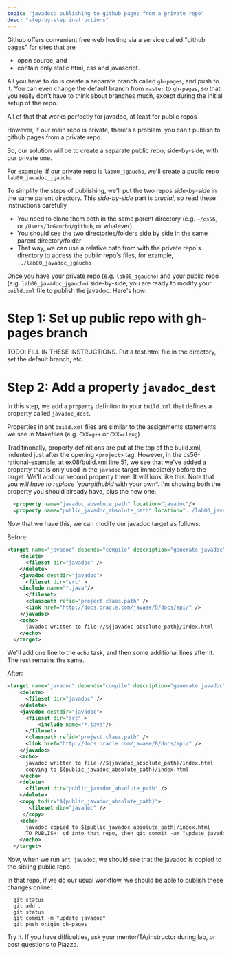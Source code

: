 ```yaml
---
topic: "javadoc: publishing to github pages from a private repo"
desc: "step-by-step instructions"
---
```



Github offers convenient free web hosting via a service called "github pages" for sites that are
* open source, and 
* contain only static html, css and javascript.   

All you have to do is create a separate branch called `gh-pages`, and push to it.  You can even change the default branch from `master` 
to `gh-pages`, so that you really don't have to think about branches much, except during the initial setup of the repo.

All of that that works perfectly for javadoc, at least for public repos

However, if our main repo is private, there's a problem: you can't publish to github pages from a private repo.

So, our solution will be to create a separate public repo, side-by-side, with our private one.  

For example, if our private repo is `lab00_jgaucho`, we'll create a public repo `lab00_javadoc_jgaucho`

To simplify the steps of publishing, we'll put the two repos *side-by-side* in the same parent directory. 
This *side-by-side* part is *crucial*, so read these instructions carefully 

* You need to clone them both in the same parent directory (e.g. `~/cs56`, or `/Users/JoGaucho/github`, or whatever)
* You should see the two directories/folders side by side in the same parent directory/folder
* That way, we can use a relative path from with the private repo's directory  to access the public repo's files, for example, `../lab00_javadoc_jgaucho`

Once you have your private repo (e.g. `lab00_jgaucho`) and your public repo (e.g. `lab00_javadoc_jgaucho`) side-by-side, you are
ready to modify your `build.xml` file to publish the javadoc.  Here's how:

# Step 1: Set up public repo with gh-pages branch

TODO: FILL IN THESE INSTRUCTIONS.   Put a test.html file in the directory, set the default branch, etc.

# Step 2: Add a property `javadoc_dest`

In this step, we add a `property` definiton to your `build.xml` that defines a property called `javadoc_dest`.   

Properties in ant `build.xml` files are similar to the assignments statements we see in Makefiles (e.g. `CXX=g++` or `CXX=clang`)

Traditinonally, property definitions are put at the top of the build.xml, indented just after the opening `<project>` tag.  However, in the cs56-rational-example, at [ex08/build.xml line 51](https://github.com/UCSB-CS56-M16/cs56-rational-example/blob/master/ex08/build.xml#L51), we see that we've added a property that is only used in the `javadoc` target immediately before the target.   We'll add our second property there.  It will look like this. Note that you *will have to replace `yourgithubid* with your own*.  I'm showing both the property you should already have, plus the new one.

```xml
  <property name="javadoc_absolute_path" location="javadoc"/>
  <property name="public_javadoc_absolute_path" location="../lab00_javadoc_yourgithubid/javadoc"/>
```

Now that we have this, we can modify our javadoc target as follows:

Before:

```xml
<target name="javadoc" depends="compile" description="generate javadoc">
    <delete>
      <fileset dir="javadoc" />
    </delete>
    <javadoc destdir="javadoc">
      <fileset dir="src" >
	<include name="*.java"/>
      </fileset>
      <classpath refid="project.class.path" />
      <link href="http://docs.oracle.com/javase/8/docs/api/" />          
    </javadoc>
    <echo>
      javadoc written to file://${javadoc_absolute_path}/index.html
    </echo> 
  </target>
```

We'll add one line to the `echo` task, and then some additional lines after it.  The rest remains the same.

After: 

``` xml
<target name="javadoc" depends="compile" description="generate javadoc">
    <delete>
      <fileset dir="javadoc" />
    </delete>
    <javadoc destdir="javadoc">
      <fileset dir="src" >
	      <include name="*.java"/>
      </fileset>
      <classpath refid="project.class.path" />
      <link href="http://docs.oracle.com/javase/8/docs/api/" />          
    </javadoc>
    <echo>
      javadoc written to file://${javadoc_absolute_path}/index.html
      copying to ${public_javadoc_absolute_path}/index.html
    </echo> 
    <delete>
      <fileset dir="public_javadoc_absolute_path" />
    </delete>
    <copy todir="${public_javadoc_absolute_path}">
       <fileset dir="javadoc" />
     </copy>
    <echo>
      javadoc copied to ${public_javadoc_absolute_path}/index.html
      TO PUBLISH: cd into that repo, then git commit -am "update javadoc"; git push origin gh-pages
    </echo> 
  </target>
```

Now, when we run `ant javadoc`, we should see that the javadoc is copied to the sibling public repo.

In that repo, if we do our usual workflow, we should be able to publish these changes online:

``` 
  git status
  git add .
  git status
  git commit -m "update javadoc"
  git push origin gh-pages
```

Try it.  If you have difficulties, ask your mentor/TA/instructor during lab, or post questions to Piazza.
